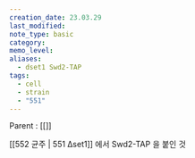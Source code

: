```yaml
---
creation_date: 23.03.29
last_modified: 
note_type: basic
category: 
memo_level: 
aliases:
  - dset1 Swd2-TAP
tags:
  - cell
  - strain
  - "551"
---
```


Parent : [[]]

[[552 균주 | 551 Δset1]] 에서 Swd2-TAP 을 붙인 것